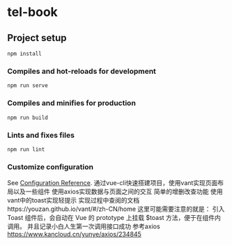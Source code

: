# tel-book

## Project setup
```
npm install
```

### Compiles and hot-reloads for development
```
npm run serve
```

### Compiles and minifies for production
```
npm run build
```

### Lints and fixes files
```
npm run lint
```

### Customize configuration
See [Configuration Reference](https://cli.vuejs.org/config/).
通过vue-cli快速搭建项目，使用vant实现页面布局以及一些组件
使用axios实现数据与页面之间的交互
简单的增删改查功能
使用vant中的toast实现轻提示
实现过程中查阅的文档https://youzan.github.io/vant/#/zh-CN/home
这里可能需要注意的就是：
引入 Toast 组件后，会自动在 Vue 的 prototype 上挂载 $toast 方法，便于在组件内调用。
并且记录小白人生第一次调用接口成功
参考axios
https://www.kancloud.cn/yunye/axios/234845
